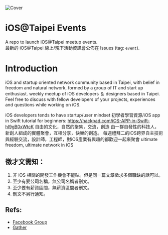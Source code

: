 
![Cover](https://scontent.ftpe7-4.fna.fbcdn.net/v/t1.0-9/19702260_1727699040576869_7512761189842517498_n.jpg?_nc_cat=105&ccb=2&_nc_sid=825194&_nc_ohc=7yswwE5EPjkAX9_ogZV&_nc_ht=scontent.ftpe7-4.fna&oh=48dde38407eeae1a1a50d1c96a43374a&oe=602B49B8)

# iOS@Taipei Events
A repo to launch iOS@Taipei meetup events. <br/>
最新的 iOS@Taipei 線上/現下活動資訊會公佈在 Issues (tag: `event`).

# Introduction
iOS and startup oriented network community based in Taipei, with belief in freedom and natural network, formed by a group of IT and start up enthusiast.
weekly meetup of iOS developers ＆ designers based in Taipei. Feel free to discuss with fellow developers of your projects, experiences and questions while working on iOS.

iOS developers tends to have startup/user mindset
初學者學習資源/iOS app in Swift tutorial for beginners:
https://hackpad.com/iOS-APP-in-Swift-hI9gB0xWtcK
自由的文化，自然的聚集，交流，創造
由一群自發性的科技人，新創人組成的實體聚會，互相分享，快樂的創造。
每週禮拜二的iOS跨界自主技術與經驗交流，設計師，工程師，對iOS產業有興趣的都歡迎一起來聚會
ultimate freedom, ultimate network in iOS

## 徵才文需知：
1. 非 iOS 相關的開發工作機會不能貼。但是同一篇文章徵求多個職缺的話可以。
2. 至少有要公司名稱，無公司名稱者刪文。
3. 至少要有薪資區間，無薪資區間者刪文。
3. 刪文不另行通知。

## Refs:
- [Facebook Group](https://www.facebook.com/groups/ios.taipei)
- [Gather](https://gather.town/app/nDt8gD5IuUbb4H0B/iOSTaipei)
